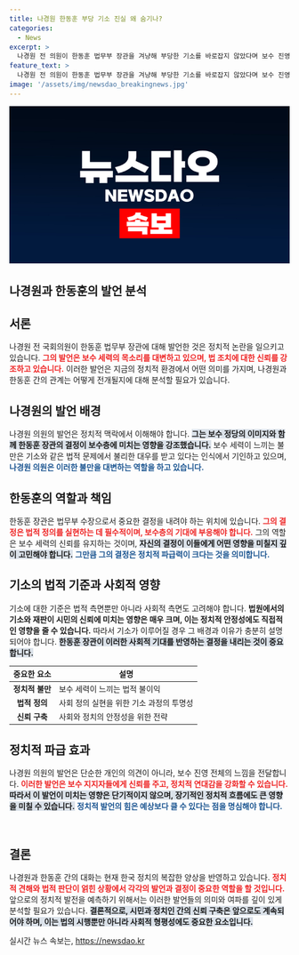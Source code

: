 ```yaml
---
title: 나경원 한동훈 부당 기소 진실 왜 숨기나?
categories:
  - News
excerpt: >
  나경원 전 의원이 한동훈 법무부 장관을 겨냥해 부당한 기소를 바로잡지 않았다며 보수 진영의 고통을 토로했습니다. 그의 날선 발언 속에는 정치적 긴장감이 감돌고 있습니다. 클릭해서 자세한 내용을 확인해보세요!
feature_text: >
  나경원 전 의원이 한동훈 법무부 장관을 겨냥해 부당한 기소를 바로잡지 않았다며 보수 진영의 고통을 토로했습니다. 그의 날선 발언 속에는 정치적 긴장감이 감돌고 있습니다. 클릭해서 자세한 내용을 확인해보세요!
image: '/assets/img/newsdao_breakingnews.jpg'
---
```


<p><img src="/assets/img/newsdao_breakingnews.jpg" alt="flaretime 속보" /></p>

<h2 data-ke-size="size26">나경원과 한동훈의 발언 분석</h2>

<p data-ke-size="size16"></p>

<h2 data-ke-size="size26">서론</h2>

<p>나경원 전 국회의원이 한동훈 법무부 장관에 대해 발언한 것은 정치적 논란을 일으키고 있습니다. <b><span style="color: #ee2323;">그의 발언은 보수 세력의 목소리를 대변하고 있으며, 법 조치에 대한 신뢰를 강조하고 있습니다.</span></b> 이러한 발언은 지금의 정치적 환경에서 어떤 의미를 가지며, 나경원과 한동훈 간의 관계는 어떻게 전개될지에 대해 분석할 필요가 있습니다.</p>

<h2 data-ke-size="size26">나경원의 발언 배경</h2>

<p>나경원 의원의 발언은 정치적 맥락에서 이해해야 합니다. <b><span style="background-color: #21538527;">그는 보수 정당의 이미지와 함께 한동훈 장관의 결정이 보수층에 미치는 영향을 강조했습니다.</span></b> 보수 세력이 느끼는 불만은 기소와 같은 법적 문제에서 불리한 대우를 받고 있다는 인식에서 기인하고 있으며, <b><span style="color: #1a5490;">나경원 의원은 이러한 불만을 대변하는 역할을 하고 있습니다.</span></b></p>

<h2 data-ke-size="size26">한동훈의 역할과 책임</h2>

<p>한동훈 장관은 법무부 수장으로서 중요한 결정을 내려야 하는 위치에 있습니다. <b><span style="color: #ee2323;">그의 결정은 법적 정의를 실현하는 데 필수적이며, 보수층의 기대에 부응해야 합니다.</span></b> 그의 역할은 보수 세력의 신뢰를 유지하는 것이며, <b><span style="background-color: #21538527;">자신의 결정이 이들에게 어떤 영향을 미칠지 깊이 고민해야 합니다.</span></b> <b><span style="color: #1a5490;">그만큼 그의 결정은 정치적 파급력이 크다는 것을 의미합니다.</span></b></p>

<h2 data-ke-size="size26">기소의 법적 기준과 사회적 영향</h2>

<p>기소에 대한 기준은 법적 측면뿐만 아니라 사회적 측면도 고려해야 합니다. <b><span style="ee2323;">법원에서의 기소와 재판이 시민의 신뢰에 미치는 영향은 매우 크며, 이는 정치적 안정성에도 직접적인 영향을 줄 수 있습니다.</span></b> 따라서 기소가 이루어질 경우 그 배경과 이유가 충분히 설명되어야 합니다. <b><span style="background-color: #21538527;">한동훈 장관이 이러한 사회적 기대를 반영하는 결정을 내리는 것이 중요합니다.</span></b></p>

<table>
    <thead>
        <tr>
            <th style="text-align: center;">중요한 요소</th>
            <th style="text-align: center;">설명</th>
        </tr>
    </thead>
    <tbody>
        <tr>
            <td style="text-align: center; height: 17px;"><b>정치적 불만</b></td>
            <td>보수 세력이 느끼는 법적 불이익</td>
        </tr>
        <tr>
            <td style="text-align: center; height: 17px;"><b>법적 정의</b></td>
            <td>사회 정의 실현을 위한 기소 과정의 투명성</td>
        </tr>
        <tr>
            <td style="text-align: center; height: 17px;"><b>신뢰 구축</b></td>
            <td>사회와 정치의 안정성을 위한 전략</td>
        </tr>
    </tbody>
</table>

<h2 data-ke-size="size26">정치적 파급 효과</h2>

<p>나경원 의원의 발언은 단순한 개인의 의견이 아니라, 보수 진영 전체의 느낌을 전달합니다. <b><span style="color: #ee2323;">이러한 발언은 보수 지지자들에게 신뢰를 주고, 정치적 연대감을 강화할 수 있습니다.</span></b> <b><span style="background-color: #21538527;">따라서 이 발언이 미치는 영향은 단기적이지 않으며, 장기적인 정치적 흐름에도 큰 영향을 미칠 수 있습니다.</span></b> <b><span style="color: #1a5490;">정치적 발언의 힘은 예상보다 클 수 있다는 점을 명심해야 합니다.</span></b></p>

<p data-ke-size="size16">&nbsp;</p>

<h2 data-ke-size="size26">결론</h2>

<p>나경원과 한동훈 간의 대화는 현재 한국 정치의 복잡한 양상을 반영하고 있습니다. <b><span style="color: #ee2323;">정치적 견해와 법적 판단이 얽힌 상황에서 각각의 발언과 결정이 중요한 역할을 할 것입니다.</span></b> 앞으로의 정치적 발전을 예측하기 위해서는 이러한 발언들의 의미와 여파를 깊이 있게 분석할 필요가 있습니다. <b><span style="background-color: #21538527;">결론적으로, 시민과 정치인 간의 신뢰 구축은 앞으로도 계속되어야 하며, 이는 법의 시행뿐만 아니라 사회적 형평성에도 중요한 요소입니다.</span></b></p>
실시간 뉴스 속보는, <a href="https://newsdao.kr" rel="dofollow">https://newsdao.kr</a>


